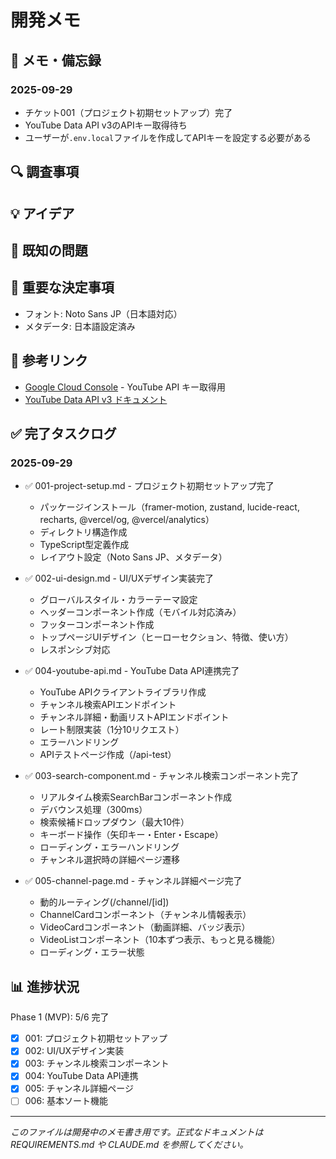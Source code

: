 # 開発メモ

## 📝 メモ・備忘録
### 2025-09-29
- チケット001（プロジェクト初期セットアップ）完了
- YouTube Data API v3のAPIキー取得待ち
- ユーザーが`.env.local`ファイルを作成してAPIキーを設定する必要がある

## 🔍 調査事項
<!-- 後で調査が必要な項目 -->

## 💡 アイデア
<!-- 実装アイデアや改善案 -->

## 🐛 既知の問題
<!-- 発見したバグや問題点 -->

## 📌 重要な決定事項
- フォント: Noto Sans JP（日本語対応）
- メタデータ: 日本語設定済み

## 🔗 参考リンク
- [Google Cloud Console](https://console.cloud.google.com/) - YouTube API キー取得用
- [YouTube Data API v3 ドキュメント](https://developers.google.com/youtube/v3)

## ✅ 完了タスクログ
### 2025-09-29
- ✅ 001-project-setup.md - プロジェクト初期セットアップ完了
  - パッケージインストール（framer-motion, zustand, lucide-react, recharts, @vercel/og, @vercel/analytics）
  - ディレクトリ構造作成
  - TypeScript型定義作成
  - レイアウト設定（Noto Sans JP、メタデータ）
- ✅ 002-ui-design.md - UI/UXデザイン実装完了
  - グローバルスタイル・カラーテーマ設定
  - ヘッダーコンポーネント作成（モバイル対応済み）
  - フッターコンポーネント作成
  - トップページUIデザイン（ヒーローセクション、特徴、使い方）
  - レスポンシブ対応
- ✅ 004-youtube-api.md - YouTube Data API連携完了
  - YouTube APIクライアントライブラリ作成
  - チャンネル検索APIエンドポイント
  - チャンネル詳細・動画リストAPIエンドポイント
  - レート制限実装（1分10リクエスト）
  - エラーハンドリング
  - APIテストページ作成（/api-test）
- ✅ 003-search-component.md - チャンネル検索コンポーネント完了
  - リアルタイム検索SearchBarコンポーネント作成
  - デバウンス処理（300ms）
  - 検索候補ドロップダウン（最大10件）
  - キーボード操作（矢印キー・Enter・Escape）
  - ローディング・エラーハンドリング
  - チャンネル選択時の詳細ページ遷移

- ✅ 005-channel-page.md - チャンネル詳細ページ完了
  - 動的ルーティング(/channel/[id])
  - ChannelCardコンポーネント（チャンネル情報表示）
  - VideoCardコンポーネント（動画詳細、バッジ表示）
  - VideoListコンポーネント（10本ずつ表示、もっと見る機能）
  - ローディング・エラー状態

## 📊 進捗状況
Phase 1 (MVP): 5/6 完了
- [x] 001: プロジェクト初期セットアップ
- [x] 002: UI/UXデザイン実装
- [x] 003: チャンネル検索コンポーネント
- [x] 004: YouTube Data API連携
- [x] 005: チャンネル詳細ページ
- [ ] 006: 基本ソート機能

---

_このファイルは開発中のメモ書き用です。正式なドキュメントは REQUIREMENTS.md や CLAUDE.md を参照してください。_
